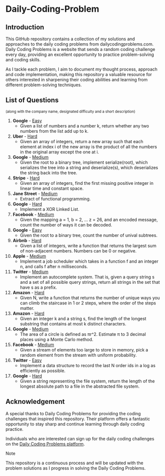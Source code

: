 # Daily-Coding-Problem

## Introduction
This GitHub repository contains a collection of my solutions and approaches to the daily coding problems from dailycodingproblems.com. Daily Coding Problems is a website that sends a random coding challenge every day, providing an excellent opportunity to practice problem-solving and coding skills.

As I tackle each problem, I aim to document my thought process, approach and code implementation, making this repository a valuable resource for others interested in sharpening their coding abilities and learning from different problem-solving techniques.

## List of Questions 
<sup>(along with the company name, designated difficulty and a short description)</sup>

1. **Google** - [Easy](https://github.com/SohhamSeal/Daily-Coding-Problem/tree/main/Day%20%23001%20-%20Google)
   - Given a list of numbers and a number k, return whether any two numbers from the list add up to k.
2. **Uber** - [Hard](https://github.com/SohhamSeal/Daily-Coding-Problem/tree/main/Day%20%23002%20-%20Uber)
   - Given an array of integers, return a new array such that each element at index i of the new array is the product of all the numbers in the original array except the one at i.
3. **Google** - [Medium](https://github.com/SohhamSeal/Daily-Coding-Problem/tree/main/Day%20%23003%20-%20Google)
   - Given the root to a binary tree, implement serialize(root), which serializes the tree into a string and deserialize(s), which deserializes the string back into the tree.
4. **Stripe** - [Hard](https://github.com/SohhamSeal/Daily-Coding-Problem/tree/main/Day%20%23004%20-%20Stripe)
   - Given an array of integers, find the first missing positive integer in linear time and constant space.
5. **Jane Street** - [Medium](https://github.com/SohhamSeal/Daily-Coding-Problem/tree/main/Day%20%23005%20-%20Jane%20Street)
    - Extract of functional programming.
6. **Google** - [Hard](https://github.com/SohhamSeal/Daily-Coding-Problem/tree/main/Day%20%23006%20-%20Google)
    - Implement a XOR Linked List.
7. **Facebook** - [Medium](https://github.com/SohhamSeal/Daily-Coding-Problem/tree/main/Day%20%23007%20-%20Facebook)
    - Given the mapping a = 1, b = 2, ... z = 26, and an encoded message, count the number of ways it can be decoded.
8. **Google** - [Easy](https://github.com/SohhamSeal/Daily-Coding-Problem/tree/main/Day%20%23008%20-%20Google)
    - Given the root to a binary tree, count the number of unival subtrees.
9. **Airbnb** - [Hard](https://github.com/SohhamSeal/Daily-Coding-Problem/tree/main/Day%20%23009%20-%20Airbnb)
    - Given a list of integers, write a function that returns the largest sum of non-adjacent numbers. Numbers can be 0 or negative.
10. **Apple** - [Medium](https://github.com/SohhamSeal/Daily-Coding-Problem/tree/main/Day%20%23010%20-%20Apple)
    - Implement a job scheduler which takes in a function f and an integer n, and calls f after n milliseconds.
11. **Twitter** - [Medium](https://github.com/SohhamSeal/Daily-Coding-Problem/tree/main/Day%20%23011%20-%20Twitter)
    - Implement an autocomplete system. That is, given a query string s and a set of all possible query strings, return all strings in the set that have s as a prefix.
12. **Amazon** - [Hard](https://github.com/SohhamSeal/Daily-Coding-Problem/tree/main/Day%20%23012%20-%20Amazon)
    - Given N, write a function that returns the number of unique ways you can climb the staircase in 1 or 2 steps, where the order of the steps matter.
13. **Amazon** - [Hard](https://github.com/SohhamSeal/Daily-Coding-Problem/tree/main/Day%20%23013%20-%20Amazon)
    - Given an integer k and a string s, find the length of the longest substring that contains at most k distinct characters.
14. **Google** - [Medium](https://github.com/SohhamSeal/Daily-Coding-Problem/tree/main/Day%20%23014%20-%20Google)
    - The area of a circle is defined as πr^2. Estimate π to 3 decimal places using a Monte Carlo method.
15. **Facebook** - [Medium](https://github.com/SohhamSeal/Daily-Coding-Problem/tree/main/Day%20%23015%20-%20Facebook)
    - Given a stream of elements too large to store in memory, pick a random element from the stream with uniform probability.
16. **Twitter** - [Easy](https://github.com/SohhamSeal/Daily-Coding-Problem/tree/main/Day%20%23016%20-%20Twitter)
    - Implement a data structure to record the last N order ids in a log as efficiently as possible.
17. **Google** - [Hard](https://github.com/SohhamSeal/Daily-Coding-Problem/tree/main/Day%20%23017%20-%20Google)
    - Given a string representing the file system, return the length of the longest absolute path to a file in the abstracted file system.

## Acknowledgement
A special thanks to Daily Coding Problems for providing the coding challenges that inspired this repository. Their platform offers a fantastic opportunity to stay sharp and continue learning through daily coding practice.

Individuals who are interested can sign up for the daily coding challenges on the [Daily Coding Problems platform](https://www.dailycodingproblem.com/).


> [!NOTE]
> This repository is a continuous process and will be updated with the problem solutions as I progress in solving the Daily Coding Problems.

